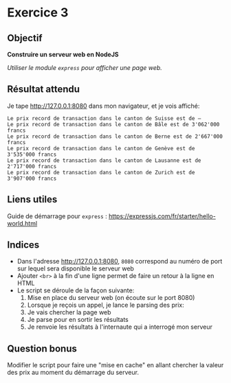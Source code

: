 # Exercice 3

## Objectif

**Construire un serveur web en NodeJS**

_Utiliser le module `express` pour afficher une page web._

## Résultat attendu

Je tape http://127.0.0.1:8080 dans mon navigateur, et je vois affiché:

```
Le prix record de transaction dans le canton de Suisse est de –
Le prix record de transaction dans le canton de Bâle est de 3'062'000 francs
Le prix record de transaction dans le canton de Berne est de 2'667'000 francs
Le prix record de transaction dans le canton de Genève est de 3'535'000 francs
Le prix record de transaction dans le canton de Lausanne est de 2'717'000 francs
Le prix record de transaction dans le canton de Zurich est de 3'907'000 francs
```

## Liens utiles

Guide de démarrage pour `express` : https://expressjs.com/fr/starter/hello-world.html


## Indices

- Dans l'adresse http://127.0.0.1:8080, `8080` correspond au numéro de port sur lequel sera disponible le serveur web
- Ajouter `<br>`  à la fin d'une ligne permet de faire un retour à la ligne en HTML
- Le script se déroule de la façon suivante:
  1. Mise en place du serveur web (on écoute sur le port 8080)
  2. Lorsque je reçois un appel, je lance le parsing des prix:
  3. Je vais chercher la page web
  4. Je parse pour en sortir les résultats
  5. Je renvoie les résultats à l'internaute qui a interrogé mon serveur

## Question bonus

Modifier le script pour faire une "mise en cache" en allant chercher la valeur des prix au moment du démarrage du serveur.
